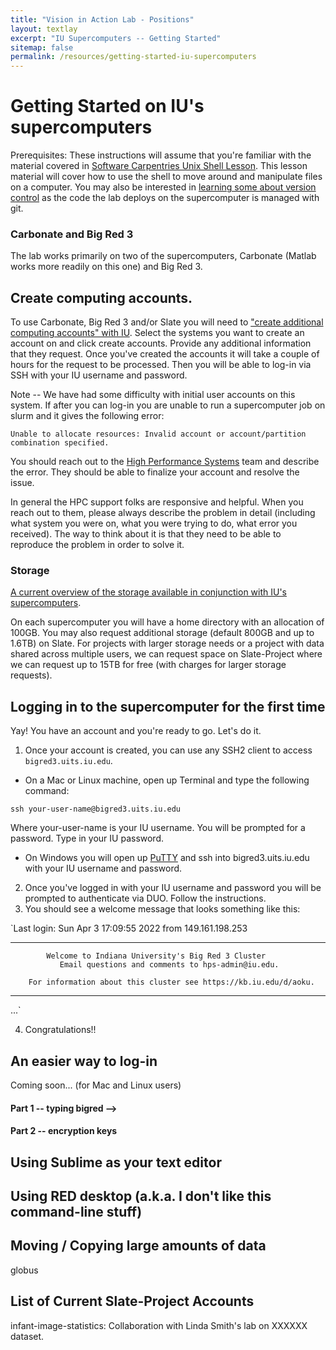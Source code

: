 ```yaml
---
title: "Vision in Action Lab - Positions"
layout: textlay
excerpt: "IU Supercomputers -- Getting Started"
sitemap: false
permalink: /resources/getting-started-iu-supercomputers
---
```


# Getting Started on IU's supercomputers

Prerequisites: These instructions will assume that you're familiar with the material covered in [Software Carpentries Unix Shell Lesson](http://swcarpentry.github.io/shell-novice).  This lesson material will cover how to use the shell to move around and manipulate files on a computer.  You may also be interested in [learning some about version control](https://swcarpentry.github.io/git-novice/) as the code the lab deploys on the supercomputer is managed with git.

### Carbonate and Big Red 3
The lab works primarily on two of the supercomputers, Carbonate (Matlab works more readily on this one) and Big Red 3.

## Create computing accounts.
To use Carbonate, Big Red 3 and/or Slate you will need to ["create additional computing accounts" with IU](https://access.iu.edu/Accounts/Create).  Select the systems you want to create an account on and click create accounts.  Provide any additional information that they request.  Once you've created the accounts it will take a couple of hours for the request to be processed.  Then you will be able to log-in via SSH with your IU username and password. 

Note -- We have had some difficulty with initial user accounts on this system.  If after you can log-in you are unable to run a supercomputer job on slurm and it gives the following error:

 `Unable to allocate resources: Invalid account or account/partition combination specified.`
 
You should reach out to the [High Performance Systems](https://mailform.kb.iu.edu/email.php?cid=26) team and describe the error.  They should be able to finalize your account and resolve the issue.  

In general the HPC support folks are responsive and helpful. When you reach out to them, please always describe the problem in detail (including what system you were on, what you were trying to do, what error you received).  The way to think about it is that they need to be able to reproduce the problem in order to solve it.

### Storage
[A current overview of the storage available in conjunction with IU's supercomputers](https://kb.iu.edu/d/avkm).

On each supercomputer you will have a home directory with an allocation of 100GB.  You may also request additional storage (default 800GB and up to 1.6TB) on Slate.  For projects with larger storage needs or a project with data shared across multiple users, we can request space on Slate-Project where we can request up to 15TB for free (with charges for larger storage requests).


## Logging in to the supercomputer for the first time
Yay! You have an account and you're ready to go.  Let's do it.

1. Once your account is created, you can use any SSH2 client to access `bigred3.uits.iu.edu`. 

- On a Mac or Linux machine, open up Terminal and type the following command:

`ssh your-user-name@bigred3.uits.iu.edu`

Where your-user-name is your IU username. You will be prompted for a password.  Type in your IU password.

- On Windows you will open up [PuTTY](https://www.putty.org/) and ssh into bigred3.uits.iu.edu with your IU username and password.

2. Once you've logged in with your IU username and password you will be prompted to authenticate via DUO.  Follow the instructions.
3. You should see a welcome message that looks something like this:

`Last login: Sun Apr  3 17:09:55 2022 from 149.161.198.253
  ****************************************************************************
            Welcome to Indiana University's Big Red 3 Cluster
               Email questions and comments to hps-admin@iu.edu.

        For information about this cluster see https://kb.iu.edu/d/aoku.
  ****************************************************************************
...`
  
  4. Congratulations!!
  
  


## An easier way to log-in
Coming soon... (for Mac and Linux users)
#### Part 1 -- typing bigred -->

#### Part 2 -- encryption keys

## Using Sublime as your text editor

## Using RED desktop (a.k.a. I don't like this command-line stuff)


## Moving / Copying large amounts of data
globus

## List of Current Slate-Project Accounts
infant-image-statistics:  Collaboration with Linda Smith's lab on XXXXXX dataset.
